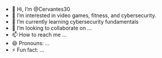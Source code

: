 - 👋 Hi, I’m @Cervantes30
- 👀 I’m interested in video games, fitness, and cybersecurity.
- 🌱 I’m currently learning cybersecurity fundamentals
- 💞️ I’m looking to collaborate on ...
- 📫 How to reach me ...
- 😄 Pronouns: ...
- ⚡ Fun fact: ...

<!---
Cervantes30/Cervantes30 is a ✨ special ✨ repository because its `README.md` (this file) appears on your GitHub profile.
You can click the Preview link to take a look at your changes.
--->

